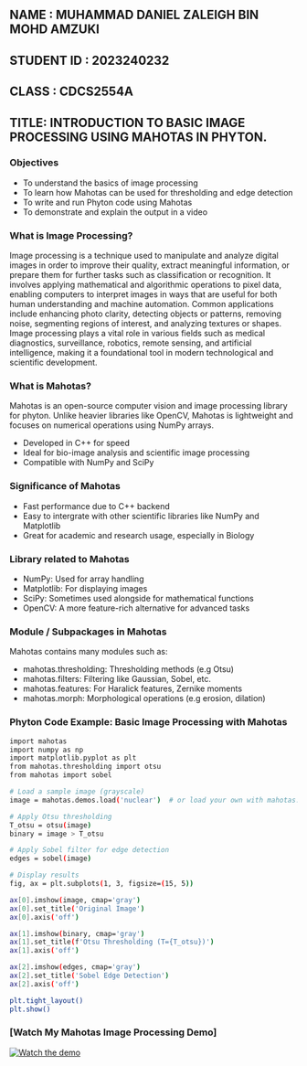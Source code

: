 ## NAME : MUHAMMAD DANIEL ZALEIGH BIN MOHD AMZUKI

## STUDENT ID : 2023240232

## CLASS : CDCS2554A

## TITLE: INTRODUCTION TO BASIC IMAGE PROCESSING USING MAHOTAS IN PHYTON.

### Objectives 
* To understand the basics of image processing
* To learn how Mahotas can be used for thresholding and edge detection
* To write and run Phyton code using Mahotas
* To demonstrate and explain the output in a video
  
### What is Image Processing?

Image processing is a technique used to manipulate and analyze digital images in order to improve their quality, extract meaningful information, or prepare them for further tasks such as classification or recognition. It involves applying mathematical and algorithmic operations to pixel data, enabling computers to interpret images in ways that are useful for both human understanding and machine automation. Common applications include enhancing photo clarity, detecting objects or patterns, removing noise, segmenting regions of interest, and analyzing textures or shapes. Image processing plays a vital role in various fields such as medical diagnostics, surveillance, robotics, remote sensing, and artificial intelligence, making it a foundational tool in modern technological and scientific development.

### What is Mahotas?

Mahotas is an open-source computer vision and  image processing library for phyton. Unlike heavier libraries like OpenCV, Mahotas is lightweight and focuses on numerical operations using NumPy arrays.
* Developed in C++ for speed
* Ideal for bio-image analysis and scientific image processing
* Compatible with NumPy and SciPy

### Significance of Mahotas 
* Fast performance due to C++ backend
* Easy to intergrate with other scientific libraries like NumPy and Matplotlib
* Great for academic and research usage, especially in Biology

### Library related to Mahotas
* NumPy: Used for array handling
* Matplotlib: For displaying images
* SciPy: Sometimes used alongside for mathematical functions
* OpenCV: A more feature-rich alternative for advanced tasks

### Module / Subpackages in Mahotas
Mahotas contains many modules such as:
* mahotas.thresholding: Thresholding methods (e.g Otsu)
* mahotas.filters: Filtering like Gaussian, Sobel, etc.
* mahotas.features: For Haralick features, Zernike moments
* mahotas.morph: Morphological operations (e.g erosion, dilation)

### Phyton Code Example: Basic Image Processing with Mahotas
```bash
import mahotas
import numpy as np
import matplotlib.pyplot as plt
from mahotas.thresholding import otsu
from mahotas import sobel

# Load a sample image (grayscale)
image = mahotas.demos.load('nuclear')  # or load your own with mahotas.imread()

# Apply Otsu thresholding
T_otsu = otsu(image)
binary = image > T_otsu

# Apply Sobel filter for edge detection
edges = sobel(image)

# Display results
fig, ax = plt.subplots(1, 3, figsize=(15, 5))

ax[0].imshow(image, cmap='gray')
ax[0].set_title('Original Image')
ax[0].axis('off')

ax[1].imshow(binary, cmap='gray')
ax[1].set_title(f'Otsu Thresholding (T={T_otsu})')
ax[1].axis('off')

ax[2].imshow(edges, cmap='gray')
ax[2].set_title('Sobel Edge Detection')
ax[2].axis('off')

plt.tight_layout()
plt.show()

```
### [Watch My Mahotas Image Processing Demo]
[![Watch the demo](https://img.youtube.com/vi/5yiIxnm_Glk/0.jpg)](https://www.youtube.com/watch?v=5yiIxnm_Glk)

